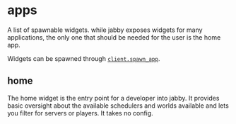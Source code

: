 # apps

A list of spawnable widgets. while jabby exposes widgets for many applications, the
only one that should be needed for the user is the home app.

Widgets can be spawned through [`client.spawn_app`](./spawn_app.md).

## home

The home widget is the entry point for a developer into jabby. It provides basic
oversight about the available schedulers and worlds available and lets you filter
for servers or players. It takes no config.
